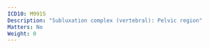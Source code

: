 ```yaml
---
ICD10: M9915
Description: "Subluxation complex (vertebral): Pelvic region"
Matters: No
Weight: 0
---
```

